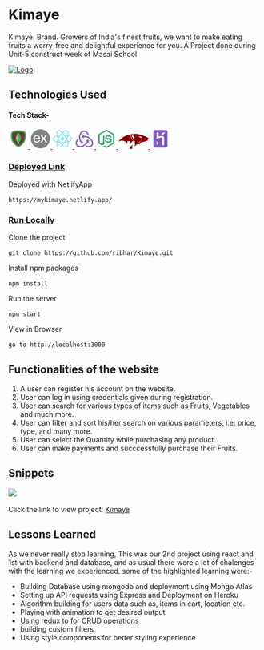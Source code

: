 # Kimaye
Kimaye. Brand. Growers of India's finest fruits, we want to make eating fruits a worry-free and delightful experience for you.
A Project done during Unit-5 construct week of Masai School

<a href="https://mykimaye.netlify.app/">![Logo](https://cdn.shopify.com/s/files/1/0449/5225/6667/files/website-logo_400x.png?v=1596288204)</a>
## Technologies Used

#### Tech Stack-

<p float="left">
   <a href="https://www.mongodb.com/" target="_blank" rel="noreferrer"> <img src="https://github.com/ribhar/ribhar/blob/main/giticons/icons8-mongodb.svg" alt="mongodb" width="40" height="40"/> </a>
   <a href="https://expressjs.com" target="_blank" rel="noreferrer"> <img src="https://github.com/ribhar/ribhar/blob/main/giticons/express.png" alt="express" width="40" height="40"/> </a>
  <a href="https://reactjs.org/" target="_blank" rel="noreferrer"> <img src="https://github.com/ribhar/ribhar/blob/main/giticons/icons8-react-native.svg" alt="react" width="40" height="40"/> </a> 
   <a href="https://redux.js.org/" target="_blank" rel="noreferrer"> <img src="https://github.com/ribhar/ribhar/blob/main/giticons/icons8-redux.svg" alt="redux" width="40" height="40"/> 
  <a href="https://nodejs.org" target="_blank" rel="noreferrer"> <img src="https://github.com/ribhar/ribhar/blob/main/giticons/icons8-node-js.svg" alt="nodejs" width="40" height="40"/> </a>
   <a href="https://mongoosejs.com/" target="_blank" rel="noreferrer"> <img src="https://github.com/ribhar/ribhar/blob/main/giticons/mongoose.png" alt="mongoose" width="60" height="30"/> </a>
  <a href="https://dashboard.heroku.com/" target="_blank" rel="noreferrer"> <img src="https://github.com/ribhar/ribhar/blob/main/giticons/icons8-heroku.svg" alt="heroku" width="40" height="40"/> </a>
</p>
 
 ### <u>Deployed Link</u>


Deployed with NetlifyApp 
```
https://mykimaye.netlify.app/
 ```

### <u>Run Locally</u>

Clone the project

```
git clone https://github.com/ribhar/Kimaye.git
```

Install npm packages

```
npm install
```

Run the server

```
npm start
```

View in Browser

```
go to http://localhost:3000
```

## Functionalities of the website

1. A user can register his account on the website.
2. User can log in using credentials given during registration.
3. User can search for various types of items such as Fruits, Vegetables and much more.
4. User can filter and sort his/her search on various parameters, i.e. price, type, and many more.
5. User can select the Quantity while purchasing any product.
6. User can make payments and succcessfully purchase their Fruits.

## Snippets
<p>
    <img src="https://www.financialexpress.com/wp-content/uploads/2016/09/INI-farms-s-website.jpg" >
   </p>
 
 Click the link to view project: 
 <a href="https://mykimaye.netlify.app/">Kimaye</a>
  
## Lessons Learned

As we never really stop learning, This was our 2nd project using react and 1st with backend and database, and as usual there were a lot of chalenges with the learning  we experienced. some of the highlighted learning were:-
- Building Database using mongodb and deployment using Mongo Atlas
- Setting up API requests using Express and Deployment on Heroku
- Algorithm building for users data such as, items in cart, location etc.
- Playing with animation to get desired output
- Using redux to for CRUD operations
- building custom filters
- Using style components for better styling experience

